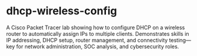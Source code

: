 # dhcp-wireless-config
A Cisco Packet Tracer lab showing how to configure DHCP on a wireless router to automatically assign IPs to multiple clients. Demonstrates skills in IP addressing, DHCP setup, router management, and connectivity testing—key for network administration, SOC analysis, and cybersecurity roles.

